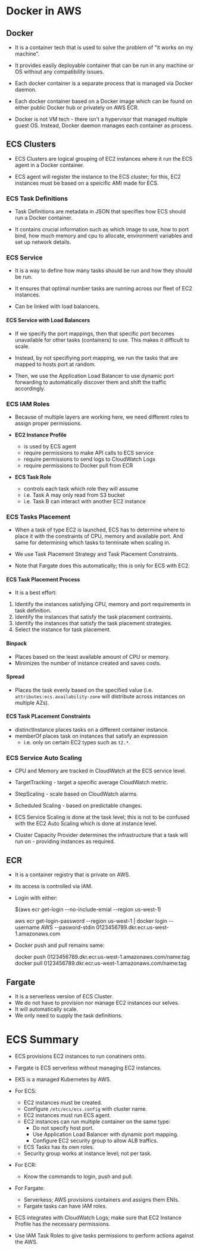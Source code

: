 # Docker in AWS

## Docker

- It is a container tech that is used to solve the problem of "it works on my
  machine".

- It provides easily deployable container that can be run in any machine or OS
  without any compatibility issues.

- Each docker container is a separate process that is managed via Docker
  daemon.

- Each docker container based on a Docker image which can be found on either
  public Docker hub or privately on AWS ECR.

- Docker is not VM tech - there isn't a hypervisor that managed multiple guest
  OS. Instead, Docker daemon manages each container as process.

## ECS Clusters

- ECS Clusters are logical grouping of EC2 instances where it run the ECS agent
  in a Docker container.

- ECS agent will register the instance to the ECS cluster; for this, EC2
  instances must be based on a speicific AMI made for ECS.

### ECS Task Definitions

- Task Definitions are metadata in JSON that specifies how ECS should run
  a Docker container.

- It contains crucial information such as which image to use, how to port bind,
  how much memory and cpu to allocate, environment variables and set up network
  details.

### ECS Service

- It is a way to define how many tasks should be run and how they should be
  run.

- It ensures that optimal number tasks are running across our fleet of EC2 instances.

- Can be linked with load balancers.

#### ECS Service with Load Balancers

- If we specify the port mappings, then that specific port becomes unavailable
  for other tasks (containers) to use. This makes it difficult to scale.

- Instead, by not specifiying port mapping, we run the tasks that are mapped to
  hosts port at random.

- Then, we use the Application Load Balancer to use dynamic port forwarding to
  automatically discover them and shift the traffic accordingly.

### ECS IAM Roles

- Because of multiple layers are working here, we need different roles to
  assign proper permissions.

- **EC2 Instance Profile**
    - is used by ECS agent
    - require permissions to make API calls to ECS service
    - require permissions to send logs to CloudWatch Logs
    - require permissions to Docker pull from ECR

- **ECS Task Role**
    - controls each task which role they will assume
    - i.e. Task A may only read from S3 bucket
    - i.e. Task B can interact with another EC2 instance

### ECS Tasks Placement

- When a task of type EC2 is launched, ECS has to determine where to place it
  with the constraints of CPU, memory and available port. And same for
  determining which tasks to terminate when scaling in.

- We use Task Placement Strategy and Task Placement Constraints.

- Note that Fargate does this automatically; this is only for ECS with EC2.

#### ECS Task Placement Process

- It is a best effort:

1. Identify the instances satisfying CPU, memory and port requirements in task
   definition.
2. Identify the instances that satisfy the task placement contraints.
3. Identify the instances that satisfy the task placement strategies.
4. Select the instance for task placement.

#### Binpack

- Places based on the least available amount of CPU or memory.
- Minimizes the number of instance created and saves costs.

#### Spread

- Places the task evenly based on the specified value (i.e.
  `attributes:ecs.availability-zone` will distribute across instances on
  multiple AZs).

#### ECS Task PLacement Constraints

- distinctInstance places tasks on a different container instance.
- memberOf places task on instances that satisfy an expression
    - i.e. only on certain EC2 types such as `t2.*`.

### ECS Service Auto Scaling

- CPU and Memory are tracked in CloudWatch at the ECS service level.

- TargetTracking - target a specific average CloudWatch metric.
- StepScaling - scale based on CloudWatch alarms.
- Scheduled Scaling - based on predictable changes.

- ECS Service Scaling is done at the task level; this is not to be confused
  with the EC2 Auto Scaling which is done at instance level.

- Cluster Capacity Provider determines the infrastructure that a task will run
  on - providing instances as required.

## ECR

- It is a container registry that is private on AWS.
- its access is controlled via IAM.
- Login with either:

    $(aws ecr get-login --no-include-emial --region us-west-1)

    aws ecr get-login-password --region us-west-1 | docker login --username AWS --pasword-stdin 0123456789.dkr.ecr.us-west-1.amazonaws.com

- Docker push and pull remains same:

    docker push 0123456789.dkr.ecr.us-west-1.amazonaws.com/name:tag
    docker pull 0123456789.dkr.ecr.us-west-1.amazonaws.com/name:tag

## Fargate

- It is a serverless version of ECS Cluster.
- We do not have to provision nor manage EC2 instances our selves.
- It will automatically scale.
- We only need to supply the task definitions.

# ECS Summary

- ECS provisions EC2 instances to run conatiners onto.
- Fargate is ECS serverless without managing EC2 instances.
- EKS is a managed Kubernetes by AWS.

- For ECS:
    - EC2 instances must be created.
    - Configure `/etc/ecs/ecs.config` with cluster name.
    - EC2 instances must run ECS agent.
    - EC2 instances can run multiple container on the same type:
        - Do not specify host port.
        - Use Application Load Balancer with dynamic port mapping.
        - Configure EC2 security group to allow ALB traffics.
    - ECS Tasks has its own roles.
    - Security group works at instance level; not per task.

- For ECR:
    - Know the commands to login, push and pull.

- For Fargate:
    - Serverkess; AWS provisions containers and assigns them ENIs.
    - Fargate tasks can have IAM roles.

- ECS integrates with CloudWatch Logs; make sure that EC2 Instance Profile has
  the necessary permissions.

- Use IAM Task Roles to give tasks permissions to perform actions against the
  AWS.


